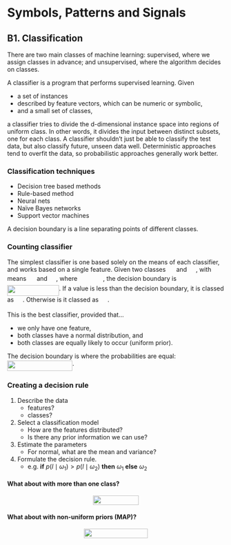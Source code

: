 
# Symbols, Patterns and Signals

## B1. Classification

There are two main classes of machine learning: supervised, where we assign classes in advance; and unsupervised, where the algorithm decides on classes.

A classifier is a program that performs supervised learning. Given

- a set of instances
- described by feature vectors, which can be numeric or symbolic,
- and a small set of classes,

a classifier tries to divide the d-dimensional instance space into regions of uniform class. In other words, it divides the input between distinct subsets, one for each class. A classifier shouldn’t just be able to classify the test data, but also classify future, unseen data well. Deterministic approaches tend to overfit the data, so probabilistic approaches generally work better.

### Classification techniques

- Decision tree based methods
- Rule-based method
- Neural nets
- Naïve Bayes networks
- Support vector machines

A decision boundary is a line separating points of different classes.

### Counting classifier

The simplest classifier is one based solely on the means of each classifier, and works based on a single feature. Given two classes <img src="tex/d7b3f21735902404cb0e0d7ba7d13d5f.svg?invert_in_darkmode" align=middle width=16.78467779999999pt height=14.15524440000002pt/> and <img src="tex/e9a9c83358af33f100cf032f1fae035e.svg?invert_in_darkmode" align=middle width=16.78467779999999pt height=14.15524440000002pt/>, with means <img src="tex/d4c22567d6bf353815350caad68420a0.svg?invert_in_darkmode" align=middle width=16.45747124999999pt height=14.15524440000002pt/> and <img src="tex/d9324c21b00105263d6f54123813d99c.svg?invert_in_darkmode" align=middle width=16.45747124999999pt height=14.15524440000002pt/>, where <img src="tex/25bb4756fb670549cb348f4fe296c6e5.svg?invert_in_darkmode" align=middle width=55.654485149999985pt height=17.723762100000005pt/>, the decision boundary is <img src="tex/6ef612fdb290c7ef7a1f14964f72cc5c.svg?invert_in_darkmode" align=middle width=120.04331129999997pt height=24.65753399999998pt/>. If a value is less than the decision boundary, it is classed as <img src="tex/d7b3f21735902404cb0e0d7ba7d13d5f.svg?invert_in_darkmode" align=middle width=16.78467779999999pt height=14.15524440000002pt/>. Otherwise is it classed as <img src="tex/e9a9c83358af33f100cf032f1fae035e.svg?invert_in_darkmode" align=middle width=16.78467779999999pt height=14.15524440000002pt/>.

This is the best classifier, provided that…

- we only have one feature,
- both classes have a normal distribution, and
- both classes are equally likely to occur (uniform prior).

The decision boundary is where the probabilities are equal: <img src="tex/8461313dc729e7a1070a6953a1a22ddc.svg?invert_in_darkmode" align=middle width=151.19832584999997pt height=24.65753399999998pt/>.

### Creating a decision rule

1. Describe the data
    - features?
    - classes?
2. Select a classification model
    - How are the features distributed?
    - Is there any prior information we can use?
3. Estimate the parameters
    - For normal, what are the mean and variance?
4. Formulate the decision rule.
    - e.g. **if** $p(l\mid \omega_1) > p(l\mid \omega_2)$ **then** $\omega_1$ **else** $\omega_2$

#### What about with more than one class?

<p align="center"><img src="tex/844f225464a6d9b18af9207f7a253aea.svg?invert_in_darkmode" align=middle width=106.78638464999999pt height=22.1917806pt/></p>

#### What about with non-uniform priors (MAP)?

<p align="center"><img src="tex/01b1a499290e229449f9b6ab17b9c65d.svg?invert_in_darkmode" align=middle width=147.7966677pt height=22.1917806pt/></p>
